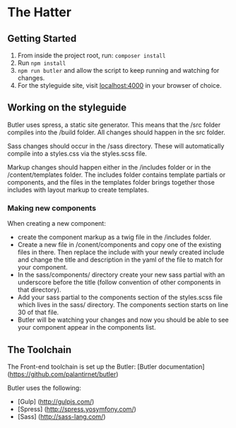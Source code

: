 # The Hatter

## Getting Started
 
 1. From inside the project root, run: `composer install`
 1. Run `npm install`
 1. `npm run butler` and allow the script to keep running and watching for changes. 
 1. For the styleguide site, visit [localhost:4000](http://localhost:4000/) in your browser of choice.

 ## Working on the styleguide
 Butler uses spress, a static site generator. This means that the /src folder compiles into the /build folder. All changes should happen in the src folder.

 Sass changes should occur in the /sass directory. These will automatically compile into a styles.css via the styles.scss file.

 Markup changes should happen either in the /includes folder or in the /content/templates folder. The includes folder contains template partials or components, and the files in the templates folder brings together those includes with layout markup to create templates.

 ### Making new components
 When creating a new component: 
 * create the component markup as a twig file in the /includes folder.
 * Create a new file in /conent/components and copy one of the existing files in there. Then replace the include with your newly created include and change the title and description in the yaml of the file to match for your component. 
 * In the sass/components/ directory create your new sass partial with an underscore before the title (follow convention of other components in that directory).
 * Add your sass partial to the components section of the styles.scss file which lives in the sass/ directory. The components section starts on line 30 of that file.
 * Butler will be watching your changes and now you should be able to see your component appear in the components list. 

 ## The Toolchain
 
 The Front-end toolchain is set up the Butler:
 [Butler documentation] (https://github.com/palantirnet/butler) 
 
 Butler uses the following:
 * [Gulp] (http://gulpjs.com/)
 * [Spress] (http://spress.yosymfony.com/)
 * [Sass] (http://sass-lang.com/)
 
